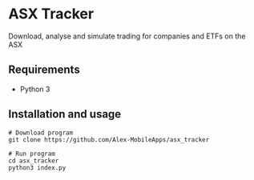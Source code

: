 # ASX Tracker

Download, analyse and simulate trading for companies and ETFs on the ASX

## Requirements
- Python 3

## Installation and usage
```
# Download program
git clone https://github.com/Alex-MobileApps/asx_tracker

# Run program
cd asx_tracker
python3 index.py
```
